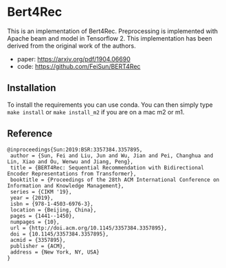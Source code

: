 # Bert4Rec
This is an implementation of Bert4Rec.
Preprocessing is implemented with Apache beam and
model in Tensorflow 2.
This implementation has been derived from the original work of the authors.
* paper: https://arxiv.org/pdf/1904.06690
* code: https://github.com/FeiSun/BERT4Rec

## Installation
To install the requirements you can use conda. You can then simply type 
`make install` or `make install_m2` if you are on a mac m2 or m1.



## Reference

```TeX
@inproceedings{Sun:2019:BSR:3357384.3357895,
 author = {Sun, Fei and Liu, Jun and Wu, Jian and Pei, Changhua and Lin, Xiao and Ou, Wenwu and Jiang, Peng},
 title = {BERT4Rec: Sequential Recommendation with Bidirectional Encoder Representations from Transformer},
 booktitle = {Proceedings of the 28th ACM International Conference on Information and Knowledge Management},
 series = {CIKM '19},
 year = {2019},
 isbn = {978-1-4503-6976-3},
 location = {Beijing, China},
 pages = {1441--1450},
 numpages = {10},
 url = {http://doi.acm.org/10.1145/3357384.3357895},
 doi = {10.1145/3357384.3357895},
 acmid = {3357895},
 publisher = {ACM},
 address = {New York, NY, USA}
} 
```